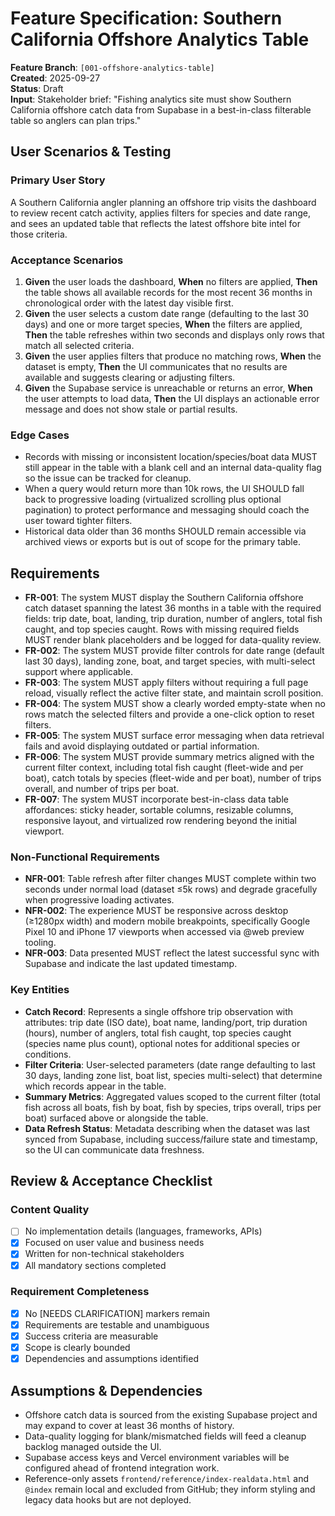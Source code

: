 # Feature Specification: Southern California Offshore Analytics Table

**Feature Branch**: `[001-offshore-analytics-table]`  
**Created**: 2025-09-27  
**Status**: Draft  
**Input**: Stakeholder brief: "Fishing analytics site must show Southern California offshore catch data from Supabase in a best-in-class filterable table so anglers can plan trips."

## User Scenarios & Testing

### Primary User Story
A Southern California angler planning an offshore trip visits the dashboard to review recent catch activity, applies filters for species and date range, and sees an updated table that reflects the latest offshore bite intel for those criteria.

### Acceptance Scenarios
1. **Given** the user loads the dashboard, **When** no filters are applied, **Then** the table shows all available records for the most recent 36 months in chronological order with the latest day visible first.
2. **Given** the user selects a custom date range (defaulting to the last 30 days) and one or more target species, **When** the filters are applied, **Then** the table refreshes within two seconds and displays only rows that match all selected criteria.
3. **Given** the user applies filters that produce no matching rows, **When** the dataset is empty, **Then** the UI communicates that no results are available and suggests clearing or adjusting filters.
4. **Given** the Supabase service is unreachable or returns an error, **When** the user attempts to load data, **Then** the UI displays an actionable error message and does not show stale or partial results.

### Edge Cases
- Records with missing or inconsistent location/species/boat data MUST still appear in the table with a blank cell and an internal data-quality flag so the issue can be tracked for cleanup.
- When a query would return more than 10k rows, the UI SHOULD fall back to progressive loading (virtualized scrolling plus optional pagination) to protect performance and messaging should coach the user toward tighter filters.
- Historical data older than 36 months SHOULD remain accessible via archived views or exports but is out of scope for the primary table.

## Requirements

- **FR-001**: The system MUST display the Southern California offshore catch dataset spanning the latest 36 months in a table with the required fields: trip date, boat, landing, trip duration, number of anglers, total fish caught, and top species caught. Rows with missing required fields MUST render blank placeholders and be logged for data-quality review.
- **FR-002**: The system MUST provide filter controls for date range (default last 30 days), landing zone, boat, and target species, with multi-select support where applicable.
- **FR-003**: The system MUST apply filters without requiring a full page reload, visually reflect the active filter state, and maintain scroll position.
- **FR-004**: The system MUST show a clearly worded empty-state when no rows match the selected filters and provide a one-click option to reset filters.
- **FR-005**: The system MUST surface error messaging when data retrieval fails and avoid displaying outdated or partial information.
- **FR-006**: The system MUST provide summary metrics aligned with the current filter context, including total fish caught (fleet-wide and per boat), catch totals by species (fleet-wide and per boat), number of trips overall, and number of trips per boat.
- **FR-007**: The system MUST incorporate best-in-class data table affordances: sticky header, sortable columns, resizable columns, responsive layout, and virtualized row rendering beyond the initial viewport.

### Non-Functional Requirements
- **NFR-001**: Table refresh after filter changes MUST complete within two seconds under normal load (dataset ≤5k rows) and degrade gracefully when progressive loading activates.
- **NFR-002**: The experience MUST be responsive across desktop (≥1280px width) and modern mobile breakpoints, specifically Google Pixel 10 and iPhone 17 viewports when accessed via @web preview tooling.
- **NFR-003**: Data presented MUST reflect the latest successful sync with Supabase and indicate the last updated timestamp.

### Key Entities
- **Catch Record**: Represents a single offshore trip observation with attributes: trip date (ISO date), boat name, landing/port, trip duration (hours), number of anglers, total fish caught, top species caught (species name plus count), optional notes for additional species or conditions.
- **Filter Criteria**: User-selected parameters (date range defaulting to last 30 days, landing zone list, boat list, species multi-select) that determine which records appear in the table.
- **Summary Metrics**: Aggregated values scoped to the current filter (total fish across all boats, fish by boat, fish by species, trips overall, trips per boat) surfaced above or alongside the table.
- **Data Refresh Status**: Metadata describing when the dataset was last synced from Supabase, including success/failure state and timestamp, so the UI can communicate data freshness.

## Review & Acceptance Checklist

### Content Quality
- [ ] No implementation details (languages, frameworks, APIs)
- [x] Focused on user value and business needs
- [x] Written for non-technical stakeholders
- [x] All mandatory sections completed

### Requirement Completeness
- [x] No [NEEDS CLARIFICATION] markers remain
- [x] Requirements are testable and unambiguous
- [x] Success criteria are measurable
- [x] Scope is clearly bounded
- [x] Dependencies and assumptions identified

## Assumptions & Dependencies
- Offshore catch data is sourced from the existing Supabase project and may expand to cover at least 36 months of history.
- Data-quality logging for blank/mismatched fields will feed a cleanup backlog managed outside the UI.
- Supabase access keys and Vercel environment variables will be configured ahead of frontend integration work.
- Reference-only assets `frontend/reference/index-realdata.html` and `@index` remain local and excluded from GitHub; they inform styling and legacy data hooks but are not deployed.
